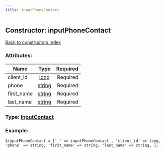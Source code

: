 ```yaml
---
title: inputPhoneContact
---
```

## Constructor: inputPhoneContact  
[Back to constructors index](index.md)



### Attributes:

| Name     |    Type       | Required |
|----------|:-------------:|---------:|
|client\_id|[long](../types/long.md) | Required|
|phone|[string](../types/string.md) | Required|
|first\_name|[string](../types/string.md) | Required|
|last\_name|[string](../types/string.md) | Required|



### Type: [InputContact](../types/InputContact.md)


### Example:

```
$inputPhoneContact = ['_' => inputPhoneContact', 'client_id' => long, 'phone' => string, 'first_name' => string, 'last_name' => string, ];
```